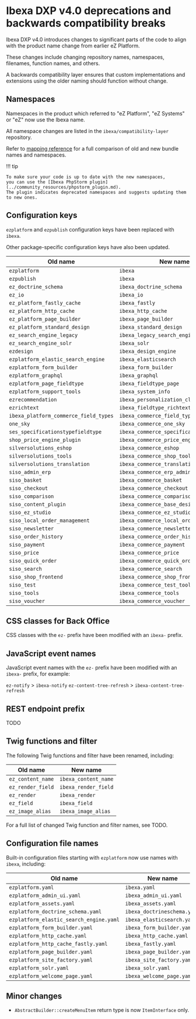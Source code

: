 # Ibexa DXP v4.0 deprecations and backwards compatibility breaks

Ibexa DXP v4.0 introduces changes to significant parts of the code
to align with the product name change from earlier eZ Platform.

These changes include changing repository names, namespaces, filenames, function names, and others.

A backwards compatibility layer ensures that custom implementations and extensions
using the older naming should function without change.

## Namespaces

Namespaces in the product which referred to "eZ Platform", "eZ Systems" or "eZ" now use the Ibexa name.

All namespace changes are listed in the `ibexa/compatibility-layer` repository.

Refer to [mapping reference](https://github.com/ibexa/compatibility-layer/tree/main/src/bundle/Resources/mappings)
for a full comparison of old and new bundle names and namespaces.

!!! tip

    To make sure your code is up to date with the new namespaces,
    you can use the [Ibexa PhpStorm plugin](../community_resources/phpstorm_plugin.md).
    The plugin indicates deprecated namespaces and suggests updating them to new ones.

## Configuration keys

`ezplatform` and `ezpublish` configuration keys have been replaced with `ibexa`.

Other package-specific configuration keys have also been updated.

| Old name | New name |
| --- | --- |
| `ezplatform` | `ibexa` |
| `ezpublish` | `ibexa` |
| `ez_doctrine_schema` | `ibexa_doctrine_schema` |
| `ez_io` | `ibexa_io` |
| `ez_platform_fastly_cache` | `ibexa_fastly` |
| `ez_platform_http_cache` | `ibexa_http_cache` |
| `ez_platform_page_builder` | `ibexa_page_builder` |
| `ez_platform_standard_design` | `ibexa_standard_design` |
| `ez_search_engine_legacy` | `ibexa_legacy_search_engine` |
| `ez_search_engine_solr` | `ibexa_solr` |
| `ezdesign` | `ibexa_design_engine` |
| `ezplatform_elastic_search_engine` | `ibexa_elasticsearch` |
| `ezplatform_form_builder` | `ibexa_form_builder` |
| `ezplatform_graphql` | `ibexa_graphql` |
| `ezplatform_page_fieldtype` | `ibexa_fieldtype_page` |
| `ezplatform_support_tools` | `ibexa_system_info` |
| `ezrecommendation` | `ibexa_personalization_client` |
| `ezrichtext` | `ibexa_fieldtype_richtext` |
| `ibexa_platform_commerce_field_types` | `ibexa_commerce_field_types` |
| `one_sky` | `ibexa_commerce_one_sky` |
| `ses_specificationstypefieldtype` | `ibexa_commerce_specifications_type` |
| `shop_price_engine_plugin` | `ibexa_commerce_price_engine` |
| `silversolutions_eshop` | `ibexa_commerce_eshop` |
| `silversolutions_tools` | `ibexa_commerce_shop_tools` |
| `silversolutions_translation` | `ibexa_commerce_translation` |
| `siso_admin_erp` | `ibexa_commerce_erp_admin` |
| `siso_basket` | `ibexa_commerce_basket` |
| `siso_checkout` | `ibexa_commerce_checkout` |
| `siso_comparison` | `ibexa_commerce_comparison` |
| `siso_content_plugin` | `ibexa_commerce_base_design` |
| `siso_ez_studio` | `ibexa_commerce_ez_studio` |
| `siso_local_order_management` | `ibexa_commerce_local_order_management` |
| `siso_newsletter` | `ibexa_commerce_newsletter` |
| `siso_order_history` | `ibexa_commerce_order_history` |
| `siso_payment` | `ibexa_commerce_payment` |
| `siso_price` | `ibexa_commerce_price` |
| `siso_quick_order` | `ibexa_commerce_quick_order` |
| `siso_search` | `ibexa_commerce_search` |
| `siso_shop_frontend` | `ibexa_commerce_shop_frontend` |
| `siso_test` | `ibexa_commerce_test_tools` |
| `siso_tools` | `ibexa_commerce_tools` |
| `siso_voucher` | `ibexa_commerce_voucher` |

## CSS classes for Back Office

CSS classes with the `ez-` prefix have been modified with an `ibexa-` prefix.

## JavaScript event names

JavaScript event names with the `ez-` prefix have been modified with an `ibexa-` prefix, for example:

`ez-notify` > `ibexa-notify`
`ez-content-tree-refresh` > `ibexa-content-tree-refresh`

## REST endpoint prefix

TODO

## Twig functions and filter

The following Twig functions and filter have been renamed, including:

| Old name | New name |
| --- | --- |
| `ez_content_name` | `ibexa_content_name` |
| `ez_render_field` | `ibexa_render_field` |
| `ez_render` | `ibexa_render` |
| `ez_field` | `ibexa_field` |
| `ez_image_alias` | `ibexa_image_alias` |

For a full list of changed Twig function and filter names, see TODO.

## Configuration file names

Built-in configuration files starting with `ezplatform` now use names with `ibexa`, including:

| Old name | New name |
| --- | --- |
| `ezplatform.yaml` | `ibexa.yaml` |
| `ezplatform_admin_ui.yaml` | `ibexa_admin_ui.yaml` |
| `ezplatform_assets.yaml` | `ibexa_assets.yaml` |
| `ezplatform_doctrine_schema.yaml` | `ibexa_doctrineschema.yaml` |
| `ezplatform_elastic_search_engine.yaml` | `ibexa_elasticsearch.yaml` |
| `ezplatform_form_builder.yaml` | `ibexa_form_builder.yaml` |
| `ezplatform_http_cache.yaml` | `ibexa_http_cache.yaml` |
| `ezplatform_http_cache_fastly.yaml` | `ibexa_fastly.yaml` |
| `ezplatform_page_builder.yaml` | `ibexa_page_builder.yaml` |
| `ezplatform_site_factory.yaml` | `ibexa_site_factory.yaml` |
| `ezplatform_solr.yaml` | `ibexa_solr.yaml` |
| `ezplatform_welcome_page.yaml` | `ibexa_welcome_page.yaml` |

## Minor changes

- `AbstractBuilder::createMenuItem` return type is now `ItemInterface` only.
